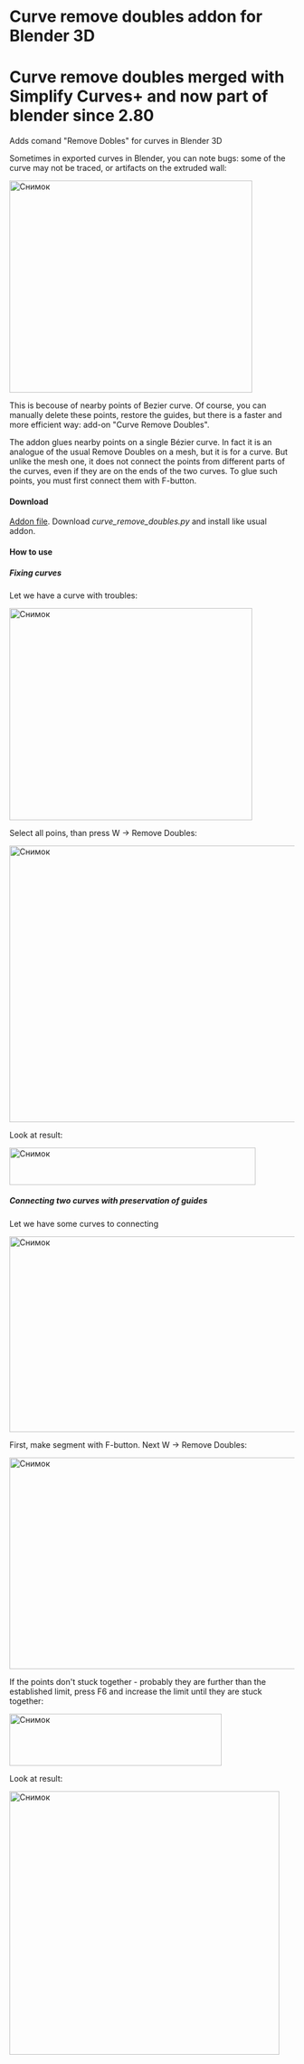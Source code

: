 # Curve remove doubles addon for Blender 3D

# Curve remove doubles merged with Simplify Curves+ and now part of blender since 2.80 

Adds comand "Remove Dobles" for curves in Blender 3D
<p>Sometimes in exported curves in Blender, you can note bugs: some of the curve may not be traced, or artifacts on the extruded wall:</p>

<p><img alt="Снимок"height="375"width="429"class="lazy" src="http://multlabs.com/sites/default/files/2016-04/%D0%A1%D0%BD%D0%B8%D0%BC%D0%BE%D0%BA%20%D1%8D%D0%BA%D1%80%D0%B0%D0%BD%D0%B0%20%D0%BE%D1%82%202017-04-27%2016-17-39.png"></p>

<p>This is becouse of nearby points of Bezier curve. Of course, you can manually delete these points, restore the guides, but there is a faster and more efficient way: add-on "Curve Remove Doubles".</p>

<p>The addon glues nearby points on a single Bézier curve. In fact it is an analogue of the usual Remove Doubles on a mesh, but it is for a curve. But unlike the mesh one, it does not connect the points from different parts of the curves, even if they are on the ends of the two curves. To glue such points, you must first connect them with F-button.</p>

<h4>Download</h4>

<p><a href="https://raw.githubusercontent.com/crantisz/blender-curve-remove-doubles-addon/master/curve_remove_doubles.py">Addon file</a>. Download <em>curve_remove_doubles.py </em> and install like usual addon.</p>

<h4>How to use</h4>

<h5>Fixing curves</h5>

<p>Let we have a curve with troubles:</p>

<p><img alt="Снимок"height="375"width="429"class="lazy"src="http://multlabs.com/sites/default/files/2016-04/%D0%A1%D0%BD%D0%B8%D0%BC%D0%BE%D0%BA%20%D1%8D%D0%BA%D1%80%D0%B0%D0%BD%D0%B0%20%D0%BE%D1%82%202017-04-27%2016-17-39.png"></p>

<p>Select all poins, than press W -> Remove Doubles:</p>

<p><img alt="Снимок"height="489"width="869"class="lazy"src="http://multlabs.com/sites/default/files/2016-04/%D0%A1%D0%BD%D0%B8%D0%BC%D0%BE%D0%BA%20%D1%8D%D0%BA%D1%80%D0%B0%D0%BD%D0%B0%20%D0%BE%D1%82%202017-04-27%2016-17-392.png"></p>

<p>Look at result:</p>

<p><img alt="Снимок"height="66"width="435"class="lazy"src="http://multlabs.com/sites/default/files/2016-04/%D0%A1%D0%BD%D0%B8%D0%BC%D0%BE%D0%BA%20%D1%8D%D0%BA%D1%80%D0%B0%D0%BD%D0%B0%20%D0%BE%D1%82%202017-04-27%2016-18-25_0.png"></p>

<a name='p5' id='p5' class='navigatorancor'></a><h5>Connecting two curves with preservation of guides</h5>

<p>Let we have some curves to connecting</p>

<p><img alt="Снимок"height="346"width="801"class="lazy"src="http://multlabs.com/sites/default/files/2016-04/%D0%A1%D0%BD%D0%B8%D0%BC%D0%BE%D0%BA%20%D1%8D%D0%BA%D1%80%D0%B0%D0%BD%D0%B0%20%D0%BE%D1%82%202017-04-27%2016-27-12.png"></p>

<p>First, make segment with F-button. Next W -> Remove Doubles:</p>

<p><img alt="Снимок"height="374"width="540"class="lazy"src="http://multlabs.com/sites/default/files/2016-04/%D0%A1%D0%BD%D0%B8%D0%BC%D0%BE%D0%BA%20%D1%8D%D0%BA%D1%80%D0%B0%D0%BD%D0%B0%20%D0%BE%D1%82%202017-04-27%2016-28-47.png"></p>

<p>If the points don't stuck together - probably they are further than the established limit, press F6 and increase the limit until they are stuck together:</p>

<p><img alt="Снимок"height="92"width="375"class="lazy"src="http://multlabs.com/sites/default/files/2016-04/%D0%A1%D0%BD%D0%B8%D0%BC%D0%BE%D0%BA%20%D1%8D%D0%BA%D1%80%D0%B0%D0%BD%D0%B0%20%D0%BE%D1%82%202017-04-27%2016-57-56.png"></p>

<p>Look at result:</p>

<p><img alt="Снимок"height="466"width="477"class="lazy"src="http://multlabs.com/sites/default/files/2016-04/%D0%A1%D0%BD%D0%B8%D0%BC%D0%BE%D0%BA%20%D1%8D%D0%BA%D1%80%D0%B0%D0%BD%D0%B0%20%D0%BE%D1%82%202017-04-27%2016-28-55.png"></p>

<p> </p>

